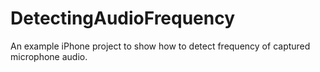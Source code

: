 DetectingAudioFrequency
=======================

An example iPhone project to show how to detect frequency of captured microphone audio.
